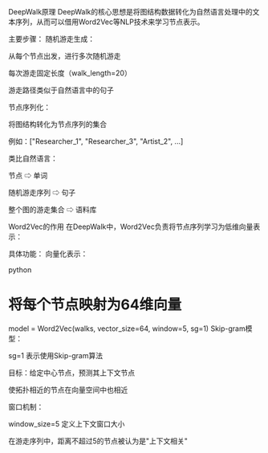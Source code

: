 DeepWalk原理
DeepWalk的核心思想是将图结构数据转化为自然语言处理中的文本序列，从而可以借用Word2Vec等NLP技术来学习节点表示。

主要步骤：
随机游走生成：

从每个节点出发，进行多次随机游走

每次游走固定长度（walk_length=20）

游走路径类似于自然语言中的句子

节点序列化：

将图结构转化为节点序列的集合

例如：["Researcher_1", "Researcher_3", "Artist_2", ...]

类比自然语言：

节点 ⇨ 单词

随机游走序列 ⇨ 句子

整个图的游走集合 ⇨ 语料库

Word2Vec的作用
在DeepWalk中，Word2Vec负责将节点序列学习为低维向量表示：

具体功能：
向量化表示：

python
# 将每个节点映射为64维向量
model = Word2Vec(walks, vector_size=64, window=5, sg=1)
Skip-gram模型：

sg=1 表示使用Skip-gram算法

目标：给定中心节点，预测其上下文节点

使拓扑相近的节点在向量空间中也相近

窗口机制：

window_size=5 定义上下文窗口大小

在游走序列中，距离不超过5的节点被认为是"上下文相关"